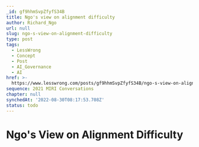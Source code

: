```yaml
---
_id: gf9hhmSvpZfyfS34B
title: Ngo's view on alignment difficulty
author: Richard_Ngo
url: null
slug: ngo-s-view-on-alignment-difficulty
type: post
tags:
  - LessWrong
  - Concept
  - Post
  - AI_Governance
  - AI
href: >-
  https://www.lesswrong.com/posts/gf9hhmSvpZfyfS34B/ngo-s-view-on-alignment-difficulty
sequence: 2021 MIRI Conversations
chapter: null
synchedAt: '2022-08-30T08:17:53.708Z'
status: todo
---
```


# Ngo's View on Alignment Difficulty
